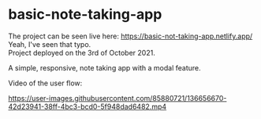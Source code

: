 # basic-note-taking-app

The project can be seen live here: https://basic-not-taking-app.netlify.app/
<br/>
Yeah, I've seen that typo.
<br/>
Project deployed on the 3rd of October 2021.
<br/>

A simple, responsive, note taking app with a modal feature.

Video of the user flow:

https://user-images.githubusercontent.com/85880721/136656670-42d23941-38ff-4bc3-bcd0-5f948dad6482.mp4

